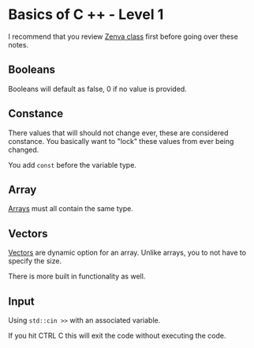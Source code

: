 # Basics of C ++  - Level 1

I recommend that you review [Zenva class](../../ZenvaC%2B%2B/README.md) first before going over these notes.

## Booleans

Booleans will default as false, 0 if no value is provided.

## Constance

There values that will should not change ever, these are considered constance. You basically want to "lock" these values from ever being changed.

You add `const` before the variable type.

## Array

[Arrays](./arrays.cpp) must all contain the same type.

## Vectors

[Vectors](./vectors.cpp) are dynamic option for an array. Unlike arrays, you to not have to specify the size.

There is more built in functionality as well.


## Input

Using `std::cin >>` with an associated variable.

If you hit CTRL C this will exit the code without executing the code.
